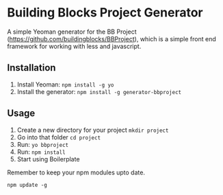 Building Blocks Project Generator
========================================

A simple Yeoman generator for the BB Project (https://github.com/buildingblocks/BBProject), which is a simple front end framework for working with less and javascript.




Installation
---------------

1. Install Yeoman: `npm install -g yo`
2. Install the generator: `npm install -g generator-bbproject`

Usage
---------------
1. Create a new directory for your project `mkdir project`
2. Go into that folder `cd project`
3. Run: `yo bbproject`
4. Run: `npm install`
5. Start using Boilerplate


Remember to keep your npm modules upto date.

`npm update -g`
